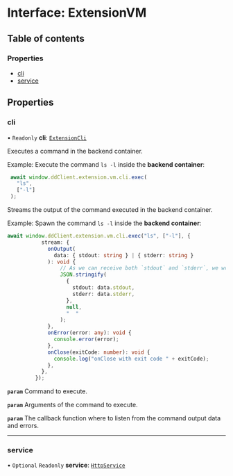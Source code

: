 # Interface: ExtensionVM

## Table of contents

### Properties

- [cli](ExtensionVM.md#cli)
- [service](ExtensionVM.md#service)

## Properties

### cli

• `Readonly` **cli**: [`ExtensionCli`](ExtensionCli.md)

Executes a command in the backend container.

Example: Execute the command `ls -l` inside the **backend container**:

```typescript
 await window.ddClient.extension.vm.cli.exec(
   "ls",
   ["-l"]
 );
```

Streams the output of the command executed in the backend container.

Example: Spawn the command `ls -l` inside the **backend container**:

```typescript linenums="1"
await window.ddClient.extension.vm.cli.exec("ls", ["-l"], {
           stream: {
             onOutput(
               data: { stdout: string } | { stderr: string }
             ): void {
                 // As we can receive both `stdout` and `stderr`, we wrap them in a JSON object
                 JSON.stringify(
                   {
                     stdout: data.stdout,
                     stderr: data.stderr,
                   },
                   null,
                   "  "
                 );
             },
             onError(error: any): void {
               console.error(error);
             },
             onClose(exitCode: number): void {
               console.log("onClose with exit code " + exitCode);
             },
           },
         });
```

**`param`** Command to execute.

**`param`** Arguments of the command to execute.

**`param`** The callback function where to listen from the command output data and errors.

___

### service

• `Optional` `Readonly` **service**: [`HttpService`](HttpService.md)
